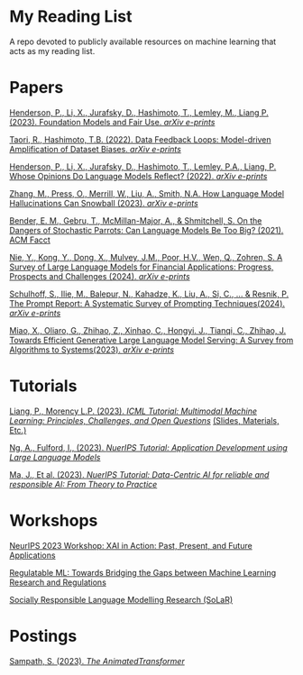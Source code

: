 # My Reading List
A repo devoted to publicly available resources on machine learning that acts as my reading list.

# Papers

[Henderson, P., Li, X., Jurafsky, D., Hashimoto, T., Lemley, M., Liang P. (2023). Foundation Models and Fair Use. *arXiv e-prints*](https://arxiv.org/pdf/2303.15715.pdf)

[Taori, R., Hashimoto, T.B. (2022). Data Feedback Loops: Model-driven Amplification of Dataset Biases. *arXiv e-prints*](https://arxiv.org/pdf/2209.03942.pdf)

[Henderson, P., Li, X., Jurafsky, D., Hashimoto, T., Lemley. P.A., Liang, P. Whose Opinions Do Language Models Reflect? (2022).  *arXiv e-prints*](https://arxiv.org/pdf/2303.17548.pdf)

[Zhang, M., Press, O., Merrill, W., Liu, A., Smith, N.A. How Language Model Hallucinations Can Snowball (2023).  *arXiv e-prints*](https://arxiv.org/pdf/2305.13534.pdf)

[Bender, E. M., Gebru, T., McMillan-Major, A., & Shmitchell, S. On the Dangers of Stochastic Parrots: Can Language Models Be Too Big? (2021). ACM Facct](https://dl.acm.org/doi/pdf/10.1145/3442188.3445922)

[Nie, Y., Kong, Y., Dong, X., Mulvey, J.M., Poor, H.V., Wen, Q., Zohren, S. A Survey of Large Language Models for Financial Applications: Progress, Prospects and Challenges (2024). *arXiv e-prints*](https://arxiv.org/pdf/2406.11903)

[Schulhoff, S., Ilie, M., Balepur, N., Kahadze, K., Liu, A., Si, C., ... & Resnik, P. The Prompt Report: A Systematic Survey of Prompting Techniques(2024). *arXiv e-prints*](https://arxiv.org/pdf/2406.06608)

[Miao, X., Oliaro, G., Zhihao, Z., Xinhao, C., Hongyi. J., Tianqi, C., Zhihao, J. Towards Efficient Generative Large Language Model Serving: A Survey from Algorithms to Systems(2023). *arXiv e-prints*]([https://arxiv.org/pdf/2406.06608](https://arxiv.org/pdf/2312.15234))

# Tutorials

[Liang,  P., Morency L.P. (2023). *ICML Tutorial: Multimodal Machine Learning: Principles, Challenges, and Open Questions*](https://icml.cc/virtual/2023/tutorial/21551) [(Slides, Materials, Etc.)](https://cmu-multicomp-lab.github.io/mmml-tutorial/icml2023/)

[Ng, A., Fulford, I., (2023). *NuerIPS Tutorial: Application Development using Large Language Models* ](https://neurips.cc/virtual/2023/tutorial/73948)

[Ma, J., Et al. (2023). *NuerIPS Tutorial: Data-Centric AI for reliable and responsible AI: From Theory to Practice*](https://neurips.cc/virtual/2023/tutorial/73948)

# Workshops

[NeurIPS 2023 Workshop: XAI in Action: Past, Present, and Future Applications](https://neurips.cc/virtual/2023/workshop/66529)

[Regulatable ML: Towards Bridging the Gaps between Machine Learning Research and Regulations](https://neurips.cc/virtual/2023/workshop/66512)

[Socially Responsible Language Modelling Research (SoLaR)](https://neurips.cc/virtual/2023/workshop/66526)

# Postings

[Sampath, S. (2023). *The AnimatedTransformer*](https://prvnsmpth.github.io/animated-transformer/)


